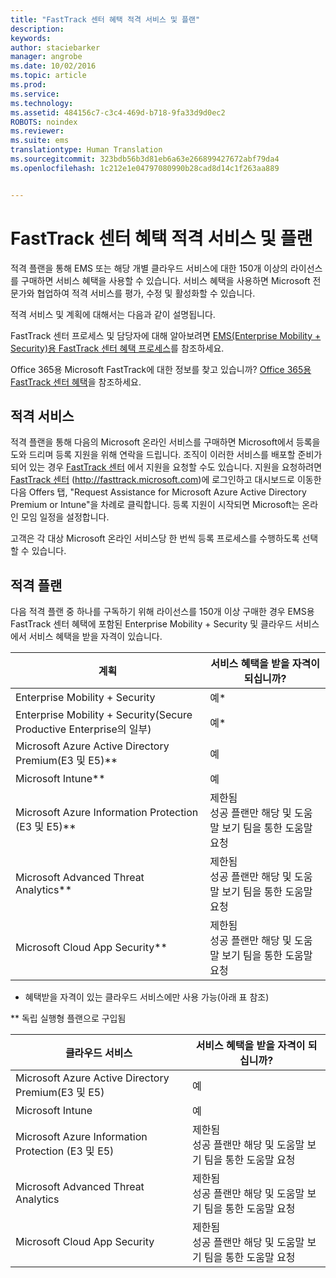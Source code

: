 ```yaml
---
title: "FastTrack 센터 혜택 적격 서비스 및 플랜"
description: 
keywords: 
author: staciebarker
manager: angrobe
ms.date: 10/02/2016
ms.topic: article
ms.prod: 
ms.service: 
ms.technology: 
ms.assetid: 484156c7-c3c4-469d-b718-9fa33d9d0ec2
ROBOTS: noindex
ms.reviewer: 
ms.suite: ems
translationtype: Human Translation
ms.sourcegitcommit: 323bdb56b3d81eb6a63e266899427672abf79da4
ms.openlocfilehash: 1c212e1e04797080990b28cad8d14c1f263aa889


---
```


# FastTrack 센터 혜택 적격 서비스 및 플랜
적격 플랜을 통해 EMS 또는 해당 개별 클라우드 서비스에 대한 150개 이상의 라이선스를 구매하면 서비스 혜택을 사용할 수 있습니다. 서비스 혜택을 사용하면 Microsoft 전문가와 협업하여 적격 서비스를 평가, 수정 및 활성화할 수 있습니다.

적격 서비스 및 계획에 대해서는 다음과 같이 설명됩니다.

FastTrack 센터 프로세스 및 담당자에 대해 알아보려면 [EMS(Enterprise Mobility + Security)용 FastTrack 센터 혜택 프로세스](fasttrack-center-benefit-process-for-enterprise-mobility-suite-ems.md)를 참조하세요.

Office 365용 Microsoft FastTrack에 대한 정보를 찾고 있습니까? [Office 365용 FastTrack 센터 혜택](https://technet.microsoft.com/library/office-365-onboarding-benefit.aspx)을 참조하세요.

## 적격 서비스
적격 플랜을 통해 다음의 Microsoft 온라인 서비스를 구매하면 Microsoft에서 등록을 도와 드리며 등록 지원을 위해 연락을 드립니다. 조직이 이러한 서비스를 배포할 준비가 되어 있는 경우 [FastTrack 센터](http://fasttrack.microsoft.com/) 에서 지원을 요청할 수도 있습니다. 지원을 요청하려면 [FastTrack 센터](http://fasttrack.microsoft.com/) (http://fasttrack.microsoft.com)에 로그인하고 대시보드로 이동한 다음 Offers 탭, "Request Assistance for Microsoft Azure Active Directory Premium or Intune"을 차례로 클릭합니다. 등록 지원이 시작되면 Microsoft는 온라인 모임 일정을 설정합니다.

고객은 각 대상 Microsoft 온라인 서비스당 한 번씩 등록 프로세스를 수행하도록 선택할 수 있습니다.

## 적격 플랜
다음 적격 플랜 중 하나를 구독하기 위해 라이선스를 150개 이상 구매한 경우 EMS용 FastTrack 센터 혜택에 포함된 Enterprise Mobility + Security 및 클라우드 서비스에서 서비스 혜택을 받을 자격이 있습니다.

|계획|서비스 혜택을 받을 자격이 되십니까?|
|--------|-------------------------------------|
|Enterprise Mobility + Security|예*|
|Enterprise Mobility + Security(Secure Productive Enterprise의 일부)|예*|
|Microsoft Azure Active Directory Premium(E3 및 E5)**|예|
|Microsoft Intune**|예|
|Microsoft Azure Information Protection (E3 및 E5)**|제한됨</br>성공 플랜만 해당 및 도움말 보기 팀을 통한 도움말 요청|
|Microsoft Advanced Threat Analytics**|제한됨</br>성공 플랜만 해당 및 도움말 보기 팀을 통한 도움말 요청|
|Microsoft Cloud App Security**|제한됨</br>성공 플랜만 해당 및 도움말 보기 팀을 통한 도움말 요청|

* 혜택받을 자격이 있는 클라우드 서비스에만 사용 가능(아래 표 참조)

** 독립 실행형 플랜으로 구입됨

|클라우드 서비스|서비스 혜택을 받을 자격이 되십니까?|
|--------|-------------------------------------|
|Microsoft Azure Active Directory Premium(E3 및 E5)|예|
|Microsoft Intune|예|
|Microsoft Azure Information Protection (E3 및 E5)|제한됨</br>성공 플랜만 해당 및 도움말 보기 팀을 통한 도움말 요청|
|Microsoft Advanced Threat Analytics|제한됨</br>성공 플랜만 해당 및 도움말 보기 팀을 통한 도움말 요청|
|Microsoft Cloud App Security|제한됨</br>성공 플랜만 해당 및 도움말 보기 팀을 통한 도움말 요청|


<!--HONumber=Oct16_HO1-->


